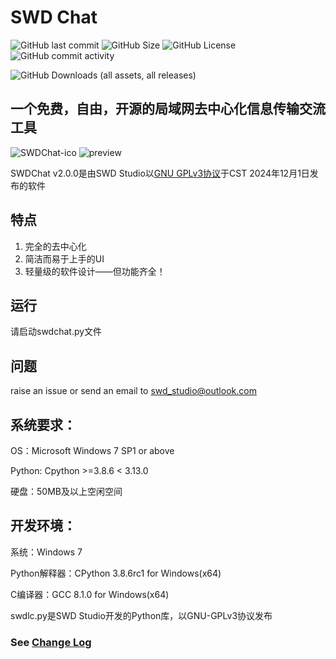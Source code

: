 # SWD Chat
![GitHub last commit](https://img.shields.io/github/last-commit/SWD-Studio/SWDChat)
![GitHub Size](https://img.shields.io/github/repo-size/SWD-Studio/SWDChat)
![GitHub License](https://img.shields.io/github/license/SWD-Studio/SWDChat)
![GitHub commit activity](https://img.shields.io/github/commit-activity/t/SWD-Studio/SWDChat)

![GitHub Downloads (all assets, all releases)](https://img.shields.io/github/downloads/SWD-Studio/SWDChat/total)

## 一个免费，自由，开源的局域网去中心化信息传输交流工具

![SWDChat-ico](https://github.com/SWD-Studio/swdchat/assets/164627892/a479cb8d-6356-4126-96e8-ce1cad670818)
![preview](https://github.com/user-attachments/assets/b39d7628-b407-4202-891d-7fbe320efb81)

SWDChat v2.0.0是由SWD Studio以[GNU GPLv3协议](https://www.gnu.org/licenses/gpl-3.0.en.html#license-text)于CST 2024年12月1日发布的软件

## 特点

1. 完全的去中心化
2. 简洁而易于上手的UI
3. 轻量级的软件设计——但功能齐全！

## 运行

请启动swdchat.py文件

## 问题

raise an issue or send an email to <swd_studio@outlook.com>
## 系统要求：
OS：Microsoft Windows 7 SP1 or above

Python: Cpython >=3.8.6  < 3.13.0

硬盘：50MB及以上空闲空间

## 开发环境：
系统：Windows 7

Python解释器：CPython 3.8.6rc1 for Windows(x64)

C编译器：GCC 8.1.0 for Windows(x64)

swdlc.py是SWD Studio开发的Python库，以GNU-GPLv3协议发布


### See [Change Log](./CHANGELOG.md)
